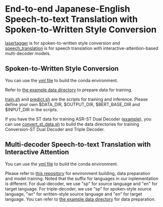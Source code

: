 # End-to-end Japanese-English Speech-to-text Translation with Spoken-to-Written Style Conversion

[lasertagger](lasertagger) is for spoken-to-written style conversion and [speech_translation](speech_translation) is for speech translation with interactive-attention-based multi-decoder models.

## Spoken-to-Written Style Conversion

You can use the [yml file](lasertagger/exp/lasertagger.yml) to build the conda environment.

Refer to [the example data directory](lasertagger/data_conv) to prepare data for training.

[train.sh](lasertagger/exp/train.sh) and [predict.sh](lasertagger/exp/predict.sh) are the scripts for training and inference.
Please define your own $DATA_DIR, $OUTPUT_DIR, $BERT_BASE_DIR and $INPUT_DIR in the scripts.

If you have the ST data for training ASR-ST Dual Decoder ([example](speech-translation/data_st)), you can use [convert_st_data.sh](lasertagger/exp/convert_st_data.sh) to build the data directories for training Conversion-ST Dual Decoder and Triple Decoder.

## Multi-decoder Speech-to-text Translation with Interactive Attention

You can use the [yml file](speech-translation/joint_asr_st.yml) to build the conda environment.

Please refer to [this repository](https://github.com/formiel/speech-translation) for environment building, data preparation and model training.
Noted that the suffix for languages in our inplementation is different. For dual-decoder, we use "sp" for source language and "en" for target language. For triple-decoder, we use "sp" for spoken-style source language, "wr" for written-style source language and "en" for target language. 
You can refer to [the example data directory](speech-translation/data_st) for data preparation.
